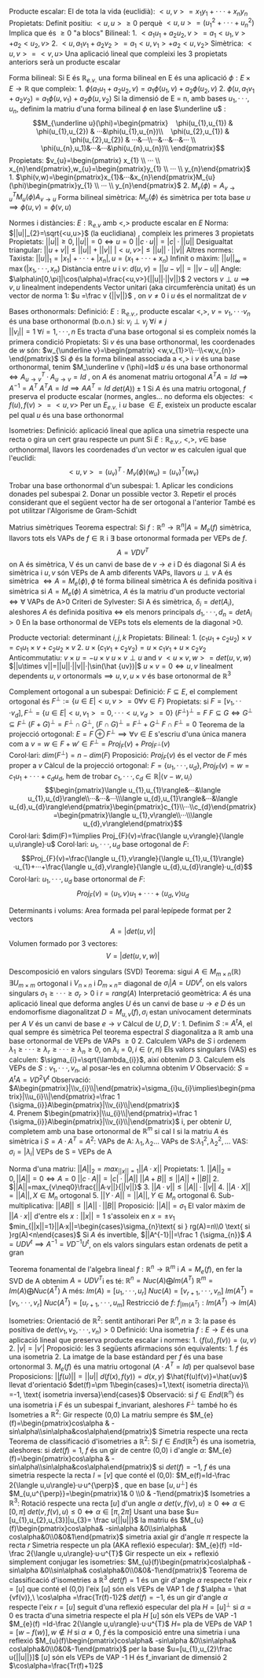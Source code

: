 Producte escalar:
	El de tota la vida (euclidià): $<u,v>=x_{1}y_{1}+···+x_{n}y_{n}$ 
	Propietats:
		Definit positiu: $<u,u>\geq 0$ perquè $<u,u>=(u_{1}^{2}+···+u_{n}^{2})$
			Implica que és $\geq0$ "a blocs"
		Bilineal:
			1. $<a_{1}u_{1}+ a_{2}u_{2},v>=a_{1}<u_{1},v>+a_{2}<u_{2},v>$
			2. $<u,a_{1}v_{1}+a_{2}v_{2}>=a_{1}<u,v_{1}>+a_{2}<u,v_{2}>$ 
		Simètrica: $<u,v>=<v,u>$
	Una aplicació lineal que compleixi les 3 propietats anteriors serà un producte escalar

Forma bilineal:
	Si E és $\mathbb R_{e.v.}$ una forma bilineal en E és una aplicació $\phi: E\times E\to \mathbb R$ que compleix:
		1. $\phi(a_{1}u_{1}+a_{2}u_{2},v)=a_{1}\phi(u_{1},v)+a_{2}\phi(u_{2},v)$ 
		2. $\phi(u,a_{1}v_1+a_{2}v_{2})=a_{1}\phi(u,v_{1})+a_{2}\phi(u,v_{2})$ 
	Si la dimensió de E = n, amb bases $u_{1},···,u_{n}$, definim la matriu d'una forma bilineal $\phi$ en lase $\underline u$ : $$M_{\underline u}(\phi)=\begin{pmatrix}  
   \phi(u_{1},u_{1}) & \phi(u_{1},u_{2}) & ···&\phi(u_{1},u_{n})\\  
   \phi(u_{2},u_{1}) & \phi(u_{2},u_{2}) & ···&···\\···&···&···&··· \\ \phi(u_{n},u_1)&···&···&\phi(u_{n},u_{n})\\ 
\end{pmatrix}$$ Propietats: $v_{u}=\begin{pmatrix} x_{1} \\ ··· \\ x_{n}\end{pmatrix},w_{u}=\begin{pmatrix}y_{1} \\ ··· \\ y_{n}\end{pmatrix}$ 
		1. $\phi(v,w)=\begin{pmatrix}x_{1}&···&x_{n}\end{pmatrix}M_{u}(\phi)\begin{pmatrix}y_{1} \\ ··· \\ y_{n}\end{pmatrix}$ 
		2. $M_{v}(\phi)=A_{v\to u}^TM_{u}(\phi)A_{v\to u}$ 
	Forma bilineal simètrica: $M_{u}(\phi)$ és simètrica per tota base $u\implies\phi(u,v)=\phi(v,u)$

Normes i distàncies: $E:\mathbb R_{e.v}$ amb $<,>$ producte escalar en $E$
	Norma: $||u||_{2}=\sqrt{<u,u>}$ (la euclidiana) , compleix les primeres 3 propietats
		Propietats:
			$||u||\geq 0,||u||=0\iff u=0$ 
			$||c·u||=|c|·||u||$
			Desigualtat triangular: $||u+v||\leq ||u||+||v||$
			$|<u,v>|\leq ||u||·||v||$ 
		Altres normes:
			Taxista: $||u||_{1}=|x_{1}|+···+|x_{n}|,u=(x_{1}+···+x_{n})$ 
			Infinit o màxim: $||u||_{\infty}=\max(|x_{1},···,x_{n})$ 
	Distància entre $u$ i $v$: $d(u,v)=||u-v||=||v-u||$
	Angle: $\alpha\in[0,\pi]|\cos(\alpha)=\frac{<u,v>}{||u||·||v||}$ 
	2 vectors $v\perp u\implies v,u$ linealment independents
	Vector unitari (aka circumferència unitat) és un vector de norma 1: $u =\frac v {||v||}$ , on $v\neq 0$ i $u$ és el normalitzat de $v$ 


Bases orthonormals:
	Definició: $E:\mathbb R_{e.v.}$, producte escalar $<,>$, $v=v_{1},···v_{n}$ és una base orthonormal (b.o.n.) si:
		$v_{i}\perp v_{j}\ \forall i\neq j$  
		$||v_{i}||=1\ \forall i = 1,···,n$ 
	Es tracta d'una base ortogonal si es compleix només la primera condició
	Propietats:
		Si $v$ és una base orthonormal, les coordenades de $w$ són: $w_{\underline v}=\begin{pmatrix} <w,v_{1}>\\···\\<w,v_{n}> \end{pmatrix}$ 
		Si $\phi$ és la forma bilineal associada a $<,>$ i $v$ és una base orthonormal, tenim $M_\underline v (\phi)=Id$ 
		$u$ és una base orthonormal $\iff A_{u\to v}^T·A_{u\to v}=Id$ , on $A$ és anomenat matriu ortogonal
			$A^{T}A=Id\implies A^{-1}=A^{T}$
			$A^{T}A=Id\implies AA^{T}=Id$ 
			$det(A))\pm 1$ 
			Si $A$ és una matriu ortogonal, $f$ preserva el producte escalar (normes, angles... no deforma els objectes: $<f(u),f(v)>=<u,v>$ 
		Per un $E_{e.v.}$ i $u$ base $\in E$, existeix un producte escalar pel qual $u$ és una base orthonormal

Isometries: 
	Definició: aplicació lineal que aplica una simetria respecte una recta o gira un cert grau respecte un punt
	Si $E:\mathbb R_{e.v.}$, $<,>$, $v\in$ base orthonormal, llavors les coordenades d'un vector $w$ es calculen igual que l'euclidi: $$<u,v>=(u_{v})^T·M_{v}(\phi)(w_{u})=(u_{v})^{T}(w_{v})$$
	Trobar una base orthonormal d'un subespai:
		1. Aplicar les condicions donades pel subespai
		2. Donar un possible vector
		3. Repetir el procés considerant que el següent vector ha de ser ortogonal a l'anterior
		També es pot utilitzar l'Algorisme de Gram-Schidt

Matrius simètriques
	Teorema espectral: Si $f: \mathbb R^{n}\to \mathbb R^{n}|A=M_{e}(f)$ simètrica, llavors tots els VAPs de $f\in\mathbb R$ i $\exists$ base ortonormal formada per VEPs de $f$. $$A=VDV^{T}$$ on A és simètrica, V és un canvi de base de $v\to e$ i D és diagonal
	Si $A$ és simètrica i $u,v$ són VEPs de A amb diferents VAPs, llavors $u\perp v$
	A és simètrica $\iff A=M_{e}(\phi), \phi$ té forma bilineal simètrica
	A és definida positiva i simètrica si $A=M_{e}(\phi)$ 
	$A$ simètrica, $A$ és la matriu d'un producte vectorial $\iff\forall$ VAPs de A>0
	Criteri de Sylvester: Si A és simètrica, $\delta_{i}=det(A_{i})$, aleshores $A$ és definida positiva $\iff$ els menors principals $d_{1},···,d_{n}=detA_{i}>0$ 
		En la base orthonormal de VEPs tots els elements de la diagonal >0. 

Producte vectorial: determinant $i,j,k$
	Propietats:
		Bilineal: 
			1. $(c_{1}u_{1}+c_{2}u_{2})\times v=c_{1}u_{1}\times v + c_{2}u_{2}\times v$ 
			2. $u\times (c_{1}v_{1}+c_{2}v_{2})=u\times c_{1}v_{1}+u\times c_{2}v_{2}$ 
		Anticommutatiu: $v\times u=-u\times v$ 
		$u\times v\perp u$ and $v$ 
		$<u\times v,w>=det(u,v,w)$
		$||u\times v||=||u||·||v||·|\sin(\hat {uv})|$ 
		$u\times v=0\iff u,v$ linealment dependents
		$u,v$ ortonormals$\implies u,v,u\times v$ és base ortonormal de $\mathbb R^{3}$ 

Complement ortogonal a un subespai:
	Definició: $F\subseteq E$, el complement ortogonal és $F^{\perp}:=\{u\in E|<u,v>=0\forall v\in F\}$ 
	Propietats:
		si $F=[v_{1},···v_{d}],F^{\perp}=\{u\in E|<u,v_{1}>=0,···<u,v_{d}>=0\}$ 
		$(F^{\perp})^{\perp}=F$
		$F\subseteq G\iff G^{\perp}\subseteq F^{\perp}$ 
		$(F+G)^{\perp}=F^{\perp}\cap G^{\perp}$, $(F\cap G)^{\perp}=F^{\perp}+ G^{\perp}$ 
		$F\cap F^{\perp}=0$
	Teorema de la projecció ortogonal: $E=F\oplus F^{\perp}\implies \forall v\in E$ s'escriu d'una única manera com a $v=w\in F+w'\in F^{\perp}=Proj_{F}(v)+Proj_{F^\perp}(v)$  
		Corol·lari: $dim(F^{\perp})=n-dim(F)$ 
	Proposició: $Proj_{F}(v)$ és el vector de $F$ més proper a $v$
	Càlcul de la projecció ortogonal: $F=\{u_{1},···,u_{d}\},Proj_{F}(v)=w=c_{1}u_{1}+···+c_{d}u_{d}$, hem de trobar  $c_{1},···,c_{d}\in\mathbb R|\langle v-w,u_{i}\rangle$  $$\begin{pmatrix}\langle u_{1},u_{1}\rangle&···&\langle u_{1},u_{d}\rangle\\···&···&···\\\langle u_{d},u_{1}\rangle&···&\langle u_{d},u_{d}\rangle\end{pmatrix}\begin{pmatrix}c_{1}\\···\\c_{d}\end{pmatrix}=\begin{pmatrix}\langle u_{1},v\rangle\\···\\\langle u_{d},v\rangle\end{pmatrix}$$
		Corol·lari: $dim(F)=1\implies Proj_{F}(v)=\frac{\langle u,v\rangle}{\langle u,u\rangle}·u$ 
		Corol·lari: $u_{1},···,u_{d}$ base ortogonal de $F$: $$Proj_{F}(v)=\frac{\langle u_{1},v\rangle}{\langle u_{1},u_{1}\rangle}·u_{1}+···+\frac{\langle u_{d},v\rangle}{\langle u_{d},u_{d}\rangle}·u_{d}$$ 
		Corol·lari: $u_{1},···,u_{d}$ base ortonormal de $F$: $$Proj_{F}(v)=\langle u_{1},v\rangle u_{1}+···+\langle u_{d},v\rangle u_{d}$$

Determinants i volums:
	Area formada pel paral·lepípede format per 2 vectors$$A=|det(u,v)|$$
	Volumen formado por 3 vectores: $$V=|det(u,v,w)|$$

Descomposició en valors singulars (SVD)
	Teorema: sigui $A\in M_{m\times n} (\mathbb R)$ $\exists U_{m\times m}$ ortogonal i $V_{n\times n}$ i $D_{m\times n}=$ diagonal de $\sigma_{i}|A=UDV^{t},$ on els valors singulars  $\sigma_{1}\geq ···\geq\sigma_{r}>0$ i $r=rang(A)$ 
	Interpretació geomètrica: 
		$A$ és una aplicació lineal que deforma angles
		$U$ és un canvi de base $u\to e$
		$D$ és un endomorfisme diagonalitzat $D=M_{u,v}(f), \sigma_{i}$ estan unívocament determinats per $A$
		$V$ és un canvi de base $e\to v$ 
	Càlcul de $U,D,V$ :
		1. Definim $S:=A^{t}A$, el qual sempre és simètrica
			Pel teorema espectral $S$ diagonalitza a $\mathbb R$ amb una base ortonormal de VEPs de VAPs $\geq0$ 
		2. Calculem VAPs de $S$ i ordenem $\lambda_{1}\geq···\geq\lambda_{r}\geq ···\geq\lambda_{n}\geq0$, on $\lambda_{i}=0,i\in(r,n)$ 
			Els valors singulars (VAS) es calculen: $\sigma_{i}=\sqrt{\lambda_{i}}$, així obtenim $D$
		3. Calculem els VEPs de $S:v_{1},···,v_{n}$, al posar-les en columna obtenim $V$
			Observació: $S=A^{t}A=VD^{2}V^{t}$
			Observació: $A\begin{pmatrix}|\\v_{i}\\|\end{pmatrix}=\sigma_{i}u_{i}\implies\begin{pmatrix}|\\u_{i}\\|\end{pmatrix}=\frac 1 {\sigma_{i}}A\begin{pmatrix}|\\v_{i}\\|\end{pmatrix}$   
		4. Prenem $\begin{pmatrix}|\\u_{i}\\|\end{pmatrix}=\frac 1 {\sigma_{i}}A\begin{pmatrix}|\\v_{i}\\|\end{pmatrix}$ i, per obtenir $U$, completem amb una base ortonormal de $\mathbb R^m$ si cal
		I si la matriu $A$ és simètrica i $S=A·A^{T}=A^{2}$:
			VAPs de A: $\lambda_{1},\lambda_{2}...$
			VAPs de S:$\lambda_{1}^{2},\lambda_{2}^{2},...$ 
			VAS: $\sigma_{i}=|\lambda_{i}|$ 
			VEPs de S = VEPs de A

Norma d'una matriu:
	$||A||_{2}=max_{||x||=1}||A·x||$
	Propietats:
		1. $||A||_{2}=0,||A||=0\iff A=0$
			$||c·A||=|c|·||A||$
			$||A+B||\leq ||A||+||B||$
		2. $||A||=max_{v\neq0}\frac{||A·v||}{||v||}$ 
		3. $||A·v||\leq||A||·||v||$
		4. $||A·X||=||A||,X\in M_{n}$ ortogonal
		5. $||Y·A||=||A||, Y\in M_{n}$ ortogonal
		6. Sub-multiplicativa: $||AB||\leq||A||·||B||$ 
	Proposició:
		$||A||=\sigma_{1}$ 
		El valor màxim de $||A·x||$ d'entre els $x:||x||=1$ s'assoleix en $x=\pm v_{1}$ 
		$min_{||x||=1}||A·x||=\begin{cases}\sigma_{n}\text{ si } rg(A)=n\\0 \text{ si }rg(A)<n\end{cases}$ 
		Si $A$ és invertible, $||A^{-1}||=\frac 1 {\sigma_{n}}$ 
			$A=UDV^{t}\implies A^{-1}=VD^{-1}U^{t}$, on els valors singulars estan ordenats de petit a gran

Teorema fonamental de l'algebra lineal
	$f:\mathbb R^{n}\to\mathbb R^{m}$ i $A=M_{e}(f)$, en fer la SVD de A obtenim $A=UDV^{T}$i es té: 
		$\mathbb R^{n}=Nuc(A)\bigoplus Im(A^{T})$ 
		$\mathbb R^{m}=Im(A)\bigoplus Nuc(A^{T})$ 
	A més:
		$Im(A)=[u_{1},···,u_{r}]$
		$Nuc(A)=[v_{r+1},···,v_{n}]$
		$Im(A^{T})=[v_{1},···,v_{r}]$
		$Nuc(A^{T})=[u_{r+1},···,u_{m}]$ 
	Restricció de $f$: $f_{|Im(A^{T})}:Im(A^{T})\to Im(A)$ 

Isometries:
	Orientació de $\mathbb R^{2}$: sentit antihorari
		Per $\mathbb R^{n},n\geq 3$: la pase és positiva de $det(v_{1},v_{2},···,v_{n})>0$ 
	Definició: Una isometria $f:E\to E$ és una aplicació lineal que preserva producte escalar i normes:
		1. $\langle f(u),f(v)\rangle=\langle u,v\rangle$ 
		2. $|v|=|v'|$ 
	Proposició: les 3 següents afirmacions són equivalents:
		1. $f$ és una isometria
		2. La imatge de la base estàndard per $f$ és una base ortonormal
		3. $M_{e}(f)$ és una matriu ortogonal ($A·A^{T}=Id$) per qualsevol base
	Proposicions:
		$||f(u)||=||u||$
		$d(f(x),f(y))=d(x,y)$
		$\hat{f(u)f(v)}=\hat{uv}$ llevat d'orientació
		$det(f)=\pm 1\begin{cases}=1,\text{ isometria directa}\\ =-1, \text{ isometria inversa}\end{cases}$ 
	Observació: si $f\in End(\mathbb R^{n})$ és una isometria i $F$ és un subespai f_invariant, aleshores $F^\perp$ també ho és
	Isometries a $\mathbb R^{2}$: 
		Gir respecte (0,0)
			La matriu sempre és $M_{e}(f)=\begin{pmatrix}cos\alpha & -sin\alpha\\sin\alpha&cos\alpha\end{pmatrix}$ 
		Simetria respecte una recta
	Teorema de classificació d'isometries a $\mathbb R^{2}$:
		Si $f\in End(\mathbb R^{2})$ és una isometria, aleshores:
			si $det(f)=1$, $f$ és un gir de centre (0,0) i d'angle $\alpha$: $M_{e}(f)=\begin{pmatrix}cos\alpha & -sin\alpha\\sin\alpha&cos\alpha\end{pmatrix}$ 
			si $det(f)=-1$, $f$ és una simetria respecte la recta $l=[v]$ que conté el (0,0): $M_e(f)=Id-\frac 2{\langle u,u\rangle}·u·u^{\perp}$ , que en base $[u,u^{\perp}]$ és $M_{u,u^{\perp}}=\begin{pmatrix}1& 0 \\0 & -1\end{pmatrix}$ 
	Isometries a $\mathbb R^{3}$: 
		Rotació respecte una recta $[u]$ d'un angle $\alpha$ 
			$det(v,f(v),u)\geq 0\iff\alpha\in[0,\pi]$
			$det(v,f(v),u)\leq 0\iff\alpha\in[\pi,2\pi]$ 
			Usant una base $u=[u_{1},u_{2},u_{3}]|u_{3}= \frac u{||u||}$ la matriu és $M_{u}(f)\begin{pmatrix}cos\alpha& -sin\alpha &0\\sin\alpha& cos\alpha&0\\0&0&1\end{pmatrix}$
		simetria axial
			gir d'angle $\pi$ respecte la recta $r$
		Simetria respecte un pla (AKA reflexió especular):
			$M_{e}(f) =Id-\frac 2{\langle u,u\rangle}·u·u^{T}$ 
		Gir respecte un eix + reflexió
			simplement conjugar les isometries: $M_{u}(f)\begin{pmatrix}cos\alpha& -sin\alpha &0\\sin\alpha& cos\alpha&0\\0&0&-1\end{pmatrix}$ 
	Teorema de classificació d'isometries a $\mathbb R^{3}$ 
		$det(f)=1$ és un gir d'angle $\alpha$ respecte l'eix $r=[u]$ que conté el (0,0)
			l'eix $[u]$ són els VEPs de VAP 1 de $f$
			$\alpha = \hat {vf(v)},\ \cos\alpha =\frac{Tr(f)-1}2$ 
		$det(f)=-1$, és un gir d'angle $\alpha$ respecte l'eix $r=[u]$ seguit d'una reflexió especular del pla $H=[u]^{\perp}$ 
			si $\alpha=0$ es tracta d'una simetria respecte el pla $H$
				$[u]$ són els VEPs de VAP -1
				$M_{e}(f) =Id-\frac 2{\langle u,u\rangle}·u·u^{T}$
				$H=$ pla de VEPs de VAP 1 $=[w-f(w)],w\notin H$ 
			si $\alpha \neq0$, $f$ és la composició entre una simetria i una reflexió
				$M_{u}(f)\begin{pmatrix}cos\alpha& -sin\alpha &0\\sin\alpha& cos\alpha&0\\0&0&-1\end{pmatrix}$ per la base $u=[u_{1},u_{2}\frac u{||u||}]$ 
				$[u]$ són els VEPs de VAP -1
				H és f_invariant de dimensió 2
				$\cos\alpha=\frac{Tr(f)+1}2$ 